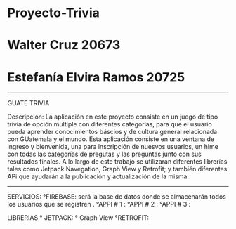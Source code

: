 # Proyecto-Trivia
# Walter Cruz 20673
# Estefanía Elvira Ramos 20725 

------------------------------------------------------------------------------------------------------------------------------------------------------------------------
GUATE TRIVIA 

Descripción:
La aplicación en este proyecto consiste en un juego de tipo trivia de opción multiple con diferentes categorías, para que el usuario pueda aprender conocimientos báscios y de cultura general relacionada con GUatemala y el mundo. Esta aplicación consiste en una ventana de ingreso y bienvenida, una para inscripción de nuesvos usuarios, un hime con todas las categorías de pregutas y las preguntas junto con sus resultados finales. A lo largo de este trabajo se utilizarán diferentes librerías tales como Jetpack Navegation, Graph View y Retrofit; y también diferentes APi que ayudarán a la publicación y actualización de la misma.


-------------------------------------------------------------------------------------------------------------------------------------------------------------------------
SERVICIOS:
    °FIREBASE: será la base de datos donde se almacenarán todos los usuarios que se registren .
    °APPI # 1 : 
    °APPI # 2 : 
    °APPI # 3 : 

LIBRERIAS 
    ° JETPACK: 
    ° Graph View
    °RETROFIT:
